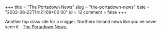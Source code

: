+++
title = "The Portadown News"
slug = "the-portadown-news"
date = "2002-08-22T14:21:09+00:00"
id = 12
comment = false
+++

Another top class site for a snigger. Northern Ireland news like you've never seen it - [The Portadown News ](http://www.portadownnews.com/).
